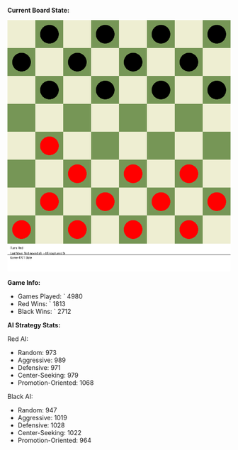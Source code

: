 
**Current Board State:**  
<!-- START_GIF -->
![Checkers Game](./checkers_game.gif)
<!-- END_GIF -->

**Game Info:**  
- Games Played: `<!-- GAMES_PLAYED --> 4980
- Red Wins: `<!-- RED_WINS --> 1813
- Black Wins: `<!-- BLACK_WINS --> 2712

<!-- AI_STATS -->
**AI Strategy Stats:**

Red AI:
- Random: 973
- Aggressive: 989
- Defensive: 971
- Center-Seeking: 979
- Promotion-Oriented: 1068

Black AI:
- Random: 947
- Aggressive: 1019
- Defensive: 1028
- Center-Seeking: 1022
- Promotion-Oriented: 964
